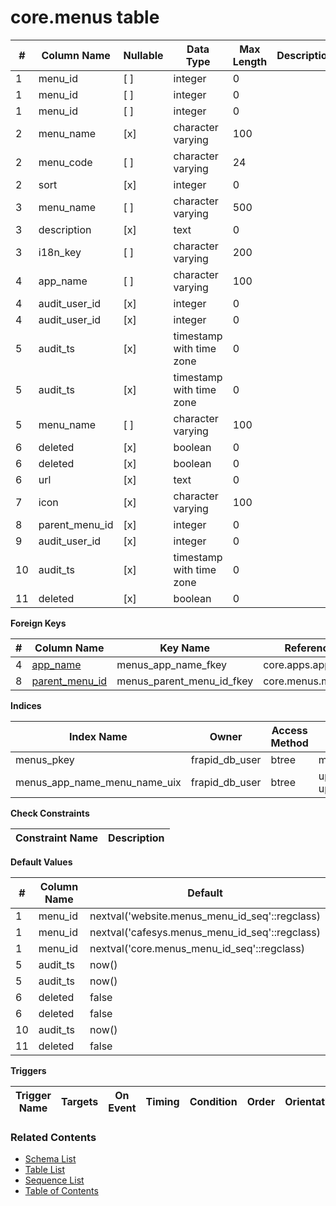 # core.menus table



| # | Column Name | Nullable | Data Type | Max Length | Description |
| --- | --- | --- | --- | --- | --- |
| 1 | menu_id | [ ] | integer | 0 |  |
| 1 | menu_id | [ ] | integer | 0 |  |
| 1 | menu_id | [ ] | integer | 0 |  |
| 2 | menu_name | [x] | character varying | 100 |  |
| 2 | menu_code | [ ] | character varying | 24 |  |
| 2 | sort | [x] | integer | 0 |  |
| 3 | menu_name | [ ] | character varying | 500 |  |
| 3 | description | [x] | text | 0 |  |
| 3 | i18n_key | [ ] | character varying | 200 |  |
| 4 | app_name | [ ] | character varying | 100 |  |
| 4 | audit_user_id | [x] | integer | 0 |  |
| 4 | audit_user_id | [x] | integer | 0 |  |
| 5 | audit_ts | [x] | timestamp with time zone | 0 |  |
| 5 | audit_ts | [x] | timestamp with time zone | 0 |  |
| 5 | menu_name | [ ] | character varying | 100 |  |
| 6 | deleted | [x] | boolean | 0 |  |
| 6 | deleted | [x] | boolean | 0 |  |
| 6 | url | [x] | text | 0 |  |
| 7 | icon | [x] | character varying | 100 |  |
| 8 | parent_menu_id | [x] | integer | 0 |  |
| 9 | audit_user_id | [x] | integer | 0 |  |
| 10 | audit_ts | [x] | timestamp with time zone | 0 |  |
| 11 | deleted | [x] | boolean | 0 |  |



**Foreign Keys**

| # | Column Name | Key Name | References |
| --- | --- | --- | --- |
| 4 | [app_name](../core/apps.md) | menus_app_name_fkey | core.apps.app_name |
| 8 | [parent_menu_id](../core/menus.md) | menus_parent_menu_id_fkey | core.menus.menu_id |



**Indices**

| Index Name | Owner | Access Method | Definition | Description |
| --- | --- | --- | --- | --- |
| menus_pkey | frapid_db_user | btree | menu_id |  |
| menus_app_name_menu_name_uix | frapid_db_user | btree | upper(app_name::text), upper(menu_name::text) |  |



**Check Constraints**

| Constraint Name | Description |
| --- | --- |



**Default Values**

| # | Column Name | Default |
| --- | --- | --- |
| 1 | menu_id | nextval('website.menus_menu_id_seq'::regclass) |
| 1 | menu_id | nextval('cafesys.menus_menu_id_seq'::regclass) |
| 1 | menu_id | nextval('core.menus_menu_id_seq'::regclass) |
| 5 | audit_ts | now() |
| 5 | audit_ts | now() |
| 6 | deleted | false |
| 6 | deleted | false |
| 10 | audit_ts | now() |
| 11 | deleted | false |


**Triggers**

| Trigger Name | Targets | On Event | Timing | Condition | Order | Orientation | Description |
| --- | --- | --- | --- | --- | --- | --- | --- |


### Related Contents
* [Schema List](../../schemas.md)
* [Table List](../../tables.md)
* [Sequence List](../../sequences.md)
* [Table of Contents](../../README.md)
